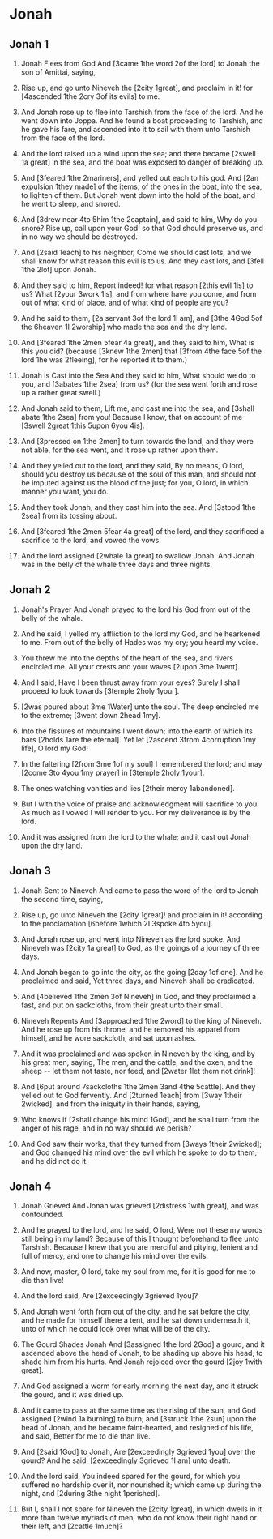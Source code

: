 # Jonah

## Jonah 1

1.  Jonah Flees from God And [3came 1the word 2of the lord] to Jonah the son of Amittai, saying,

2. Rise up, and go unto Nineveh the [2city  1great], and proclaim in it! for [4ascended 1the 2cry  3of its evils] to me.

3. And Jonah rose up  to flee into Tarshish from the face of the lord. And he went down into Joppa. And he found a boat proceeding to Tarshish, and he gave  his fare, and ascended into it  to sail with them unto Tarshish from the face of the lord.

4. And the lord raised up a wind upon the sea; and there became [2swell 1a great] in the sea, and the boat was exposed to danger  of breaking up.

5. And [3feared 1the 2mariners], and yelled out each to  his god. And [2an expulsion 1they made] of the items, of the ones in the boat, into the sea,  to lighten of them. But Jonah went down into the hold of the boat, and he went to sleep, and snored.

6. And [3drew near 4to 5him 1the 2captain], and said to him, Why do you snore? Rise up, call upon  your God! so that God should preserve us, and in no way we should be destroyed.

7. And [2said 1each] to  his neighbor, Come we should cast lots, and we shall know for what reason  this evil is to us. And they cast lots, and [3fell 1the 2lot] upon Jonah.

8. And they said to him, Report indeed! for what reason  [2this evil 1is] to us? What [2your  3work 1is], and from where have you come, and from out of what kind of place, and of what kind of people are you?

9. And he said to them, [2a servant 3of the lord 1I am], and [3the 4God 5of the 6heaven 1I 2worship] who made the sea and the dry land.

10. And [3feared 1the 2men 5fear 4a great], and they said to him, What is this you did? (because [3knew 1the 2men] that [3from 4the face 5of the lord 1he was 2fleeing], for he reported it to them.) 

11.  Jonah is Cast into the Sea And they said to him, What should we do to you, and [3abates 1the 2sea] from us? (for the sea went forth and rose up a rather great swell.)

12. And Jonah said to them, Lift me, and cast me into the sea, and [3shall abate 1the 2sea] from you! Because I know, that on account of me  [3swell  2great 1this 5upon 6you 4is].

13. And [3pressed on 1the 2men]  to turn towards the land, and they were not able, for the sea went, and it rose up rather upon them.

14. And they yelled out to the lord, and they said, By no means, O lord, should you destroy us because of the soul  of this man, and should not be imputed against us the blood of the just; for you, O lord, in which manner you want, you do.

15. And they took  Jonah, and they cast him into the sea. And [3stood 1the 2sea] from  its tossing about.

16. And [3feared 1the 2men 5fear 4a great] of the lord, and they sacrificed a sacrifice to the lord, and vowed the vows.

17. And the lord assigned [2whale 1a great] to swallow  Jonah. And Jonah was in the belly of the whale three days and three nights.  

## Jonah 2

1.  Jonah's Prayer And Jonah prayed to the lord  his God from out of the belly of the whale.

2. And he said, I yelled  my affliction to the lord  my God, and he hearkened to me. From out of the belly of Hades was my cry; you heard my voice.

3. You threw me into the depths of the heart of the sea, and rivers encircled me. All  your crests and  your waves [2upon 3me 1went].

4. And I said, Have I been thrust away from your eyes? Surely I shall proceed  to look towards [3temple  2holy 1your].

5. [2was poured about 3me 1Water] unto the soul. The deep encircled me to the extreme; [3went down  2head 1my].

6. Into the fissures of mountains I went down; into the earth of which  its bars [2holds 1are the eternal]. Yet let [2ascend 3from 4corruption  1my life], O lord  my God!

7. In the faltering [2from 3me  1of my soul]  I remembered the lord; and may [2come 3to 4you  1my prayer] in [3temple  2holy 1your].

8. The ones watching vanities and lies [2their mercy 1abandoned].

9. But I with the voice of praise and acknowledgment will sacrifice to you. As much as I vowed I will render to you. For my deliverance is by the lord.

10. And it was assigned from the lord to the whale; and it cast out  Jonah upon the dry land.  

## Jonah 3

1.  Jonah Sent to Nineveh And came to pass the word of the lord to Jonah the second time, saying,

2. Rise up, go unto Nineveh the [2city  1great]! and proclaim in it! according to the proclamation  [6before 1which 2I 3spoke 4to 5you].

3. And Jonah rose up, and went into Nineveh as the lord spoke. And Nineveh was [2city 1a great]  to God, as the goings of a journey of three days.

4. And Jonah began  to go into the city, as the going [2day 1of one]. And he proclaimed and said, Yet three days, and Nineveh shall be eradicated.

5. And [4believed 1the 2men 3of Nineveh]  in God, and they proclaimed a fast, and put on sackcloths, from their great unto their small. 

6.  Nineveh Repents And [3approached 1the 2word] to the king of Nineveh. And he rose up from  his throne, and he removed  his apparel from himself, and he wore sackcloth, and sat upon ashes.

7. And it was proclaimed and was spoken in  Nineveh by the king, and by  his great men, saying, The men, and the cattle, and the oxen, and the sheep -- let them not taste, nor feed, and [2water 1let them not drink]!

8. And [6put around 7sackcloths 1the 2men 3and 4the 5cattle]. And they yelled out to  God fervently. And [2turned 1each] from  [3way 1their  2wicked], and from the iniquity  in their hands, saying,

9. Who knows if [2shall change his mind  1God], and he shall turn from the anger of his rage, and in no way should we perish?

10. And God saw  their works, that they turned from  [3ways 1their  2wicked]; and God changed his mind over the evil which he spoke  to do to them; and he did not do it.  

## Jonah 4

1.  Jonah Grieved And Jonah was grieved [2distress 1with great], and was confounded.

2. And he prayed to the lord, and he said, O lord, Were not these  my words still being  in  my land? Because of this I thought beforehand  to flee unto Tarshish. Because I knew that you are merciful and pitying, lenient and full of mercy, and one to change his mind over the evils.

3. And now, master, O lord, take  my soul from me, for it is good  for me to die than live!

4. And the lord said, Are [2exceedingly 3grieved 1you]?

5. And Jonah went forth from out of the city, and he sat before the city, and he made for himself there a tent, and he sat down underneath it, unto of which he could look over what will be of the city. 

6.  The Gourd Shades Jonah And [3assigned 1the lord  2God] a gourd, and it ascended above the head of Jonah,  to be shading up above  his head,  to shade him from  his hurts. And Jonah rejoiced over the gourd [2joy 1with great].

7. And God assigned a worm for early morning the next day, and it struck the gourd, and it was dried up.

8. And it came to pass at the same time as the rising of the sun, and God assigned [2wind 1a burning] to burn; and [3struck 1the 2sun] upon the head of Jonah, and he became faint-hearted, and resigned  of his life, and said, Better for me  to die than live.

9. And [2said  1God] to Jonah, Are [2exceedingly 3grieved 1you] over the gourd? And he said, [2exceedingly 3grieved 1I am] unto death.

10. And the lord said, You indeed spared for the gourd, for which you suffered no hardship over it, nor nourished it; which came up during the night, and [2during 3the night 1perished].

11. But I, shall I not spare for Nineveh the [2city  1great], in which dwells in it more than twelve myriads of men, who do not know their right hand or their left, and [2cattle 1much]?   